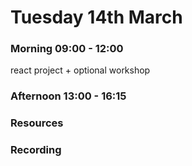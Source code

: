 # Tuesday 14th March

### Morning 09:00 - 12:00
 react project + optional workshop

### Afternoon 13:00 - 16:15



### Resources



### Recording
